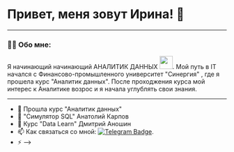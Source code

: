 
# Привет, меня зовут Ирина! :wave: 

---

### :red_haired_woman: Обо мне:

Я начинающий начинающий АНАЛИТИК ДАННЫХ <img src="https://media.giphy.com/media/WUlplcMpOCEmTGBtBW/giphy.gif" width="30px">. Мой путь в IT начался с Финансово-промышленного университет "Синергия" , где я прошела курс "Аналитик данных". После проходжения курса мой интерес к Аналитике возрос и я начала углублять свои знания. 

---

- 🔭   Прошла курс "Аналитик данных"
- 🌱   "Симулятор SQL" Анатолий Карпов
- 👯   Курс "Data Learn" Дмитрий Аношин
- 📫   Как связаться со мной: [![Telegram Badge](https://img.shields.io/badge/-ZlenkoIrina-blue?style=flat&logo=Telegram&logoColor=white)](https://t.me/xzlenkox132).
- ⚡ 
-->
